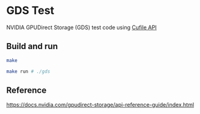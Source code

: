 # GDS Test

NVIDIA GPUDirect Storage (GDS) test code using [Cufile API](https://docs.nvidia.com/gpudirect-storage/api-reference-guide/index.html)

## Build and run

```bash
make
```
```bash
make run # ./gds
```

## Reference

https://docs.nvidia.com/gpudirect-storage/api-reference-guide/index.html
